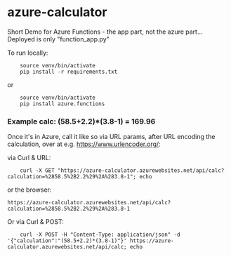 # azure-calculator

Short Demo for Azure Functions - the app part, not the azure part...
Deployed is only "function_app.py"

To run locally: 

``` 
    source venv/bin/activate
    pip install -r requirements.txt 
```

or 

``` 
    source venv/bin/activate
    pip install azure.functions
```


### Example calc: (58.5+2.2)*(3.8-1) = 169.96

Once it's in Azure, call it like so via URL params, after URL encoding the calculation, over at e.g. https://www.urlencoder.org/:

via Curl & URL:

```
    curl -X GET "https://azure-calculator.azurewebsites.net/api/calc?calculation=%2858.5%2B2.2%29%2A%283.8-1"; echo
```

or the browser:

```
https://azure-calculator.azurewebsites.net/api/calc?calculation=%2858.5%2B2.2%29%2A%283.8-1
```


Or via Curl & POST:

```
    curl -X POST -H "Content-Type: application/json" -d '{"calculation":"(58.5+2.2)*(3.8-1)"}' https://azure-calculator.azurewebsites.net/api/calc; echo
```
